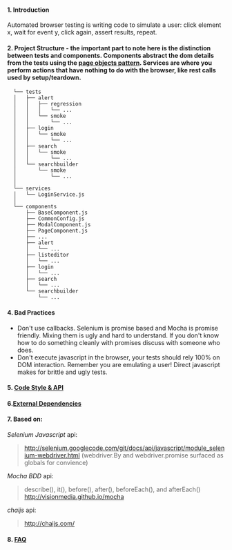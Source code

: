 #### 1. Introduction

  Automated browser testing is writing code to simulate a user: click element x, wait for event y, click again, assert results, repeat.

#### 2. Project Structure - the important part to note here is the distinction between tests and components. Components abstract the dom details from the tests using the [page objects pattern](pop.md). Services are where you perform actions that have nothing to do with the browser, like rest calls used by setup/teardown.

```
  └── tests
  │   ├── alert
  │   │   ├── regression
  │   │   │   └── ...
  │   │   └── smoke
  │   │       └── ...
  │   ├── login
  │   │   └── smoke
  │   │       └── ...
  │   ├── search
  │   │   └── smoke
  │   │       └── ...
  │   └── searchbuilder
  │       └── smoke
  │           └── ...
  │
  └── services
  │   └── LoginService.js
  │
  └── components
      ├── BaseComponent.js
      ├── CommonConfig.js
      ├── ModalComponent.js
      ├── PageComponent.js
      ├── ...
      ├── alert
      │   └── ...
      ├── listeditor
      │   └── ...
      ├── login
      │   └── ...
      ├── search
      │   └── ...
      └── searchbuilder
          └── ...
```  

#### 4. Bad Practices
  - Don't use callbacks. Selenium is promise based and Mocha is promise friendly. Mixing them is ugly and hard to understand. If you don't know how to do something cleanly with promises discuss with someone who does.
  - Don't execute javascript in the browser, your tests should rely 100% on DOM interaction. Remember you are emulating a user! Direct javascript makes for brittle and ugly tests.

#### 5. [Code Style & API](api.md)

#### 6.[External Dependencies](external-dependencies.md)

#### 7. Based on:

*Selenium Javascript* api:

> http://selenium.googlecode.com/git/docs/api/javascript/module_selenium-webdriver.html
> (webdriver.By and webdriver.promise surfaced as globals for convience)

*Mocha BDD* api:

> describe(), it(), before(), after(), beforeEach(), and afterEach()
> http://visionmedia.github.io/mocha

*chaijs* api:

> http://chaijs.com/

#### 8. [FAQ](/docs/faq.md)
